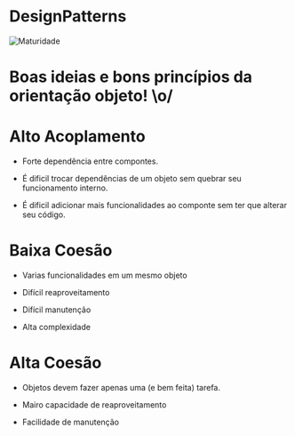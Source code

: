# DesignPatterns
![Maturidade](https://github.com/thiagobritorocha/DesignPatterns/blob/master/dp.png) 

# Boas ideias e bons princípios da orientação objeto! \o/

# Alto Acoplamento

- Forte dependência entre compontes.

- É dificil trocar dependências de um objeto sem quebrar seu funcionamento interno.

- É dificil adicionar mais funcionalidades ao componte sem ter que alterar seu código.


# Baixa Coesão

- Varias funcionalidades em um mesmo objeto

- Difícil reaproveitamento

- Difícil manutenção

- Alta complexidade

# Alta Coesão

- Objetos devem fazer apenas uma (e  bem feita) tarefa.

- Mairo capacidade de reaproveitamento

- Facilidade de manutenção 
